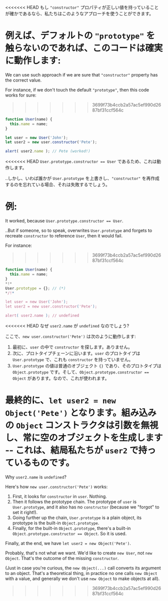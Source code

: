 <<<<<<< HEAD
もし `"constructor"` プロパティが正しい値を持っていることが確かであるなら、私たちはこのようなアプローチを使うことができます。

例えば、デフォルトの `"prototype"` を触らないのであれば、このコードは確実に動作します:
=======
We can use such approach if we are sure that `"constructor"` property has the correct value.

For instance, if we don't touch the default `"prototype"`, then this code works for sure:
>>>>>>> 3699f73b4ccb2a57ac5ef990d2687bf31ccf564c

```js run
function User(name) {
  this.name = name;
}

let user = new User('John');
let user2 = new user.constructor('Pete');

alert( user2.name ); // Pete (worked!)
```

<<<<<<< HEAD
`User.prototype.constructor == User` であるため、これは動作します。

..しかし、いわば誰かが `User.prototype` を上書きし、`"constructor"` を再作成するのを忘れている場合、それは失敗するでしょう。

例:
=======
It worked, because `User.prototype.constructor == User`.

..But if someone, so to speak, overwrites `User.prototype` and forgets to recreate `constructor` to reference `User`, then it would fail.

For instance:
>>>>>>> 3699f73b4ccb2a57ac5ef990d2687bf31ccf564c

```js run
function User(name) {
  this.name = name;
}
*!*
User.prototype = {}; // (*)
*/!*

let user = new User('John');
let user2 = new user.constructor('Pete');

alert( user2.name ); // undefined
```

<<<<<<< HEAD
なぜ `user2.name` が `undefined` なのでしょう?

ここで、`new user.constructor('Pete')` は次のように動作します:

1. 最初に、`user` の中で `constructor` を探します。ありません。
2. 次に、プロトタイプチェーンに沿います。`user` のプロトタイプは `User.prototype` で、これも `constructor` を持っていません。
3. `User.prototype` の値は普通のオブジェクト `{}` であり、そのプロトタイプは `Object.prototype` です。そして、`Object.prototype.constructor == Object` があります。なので、これが使われます。

最終的に、`let user2 = new Object('Pete')` となります。組み込みの `Object` コンストラクタは引数を無視し、常に空のオブジェクトを生成します -- これは、結局私たちが `user2` で持っているものです。 
=======
Why `user2.name` is `undefined`?

Here's how `new user.constructor('Pete')` works:

1. First, it looks for `constructor` in `user`. Nothing.
2. Then it follows the prototype chain. The prototype of `user` is `User.prototype`, and it also has no `constructor` (because we "forgot" to set it right!).
3. Going further up the chain, `User.prototype` is a plain object, its prototype is the built-in `Object.prototype`. 
4. Finally, for the built-in `Object.prototype`, there's a built-in `Object.prototype.constructor == Object`. So it is used.

Finally, at the end, we have `let user2 = new Object('Pete')`. 

Probably, that's not what we want. We'd like to create `new User`, not `new Object`. That's the outcome of the missing `constructor`.

(Just in case you're curious, the `new Object(...)` call converts its argument to an object. That's a theoretical thing, in practice no one calls `new Object` with a value, and generally we don't use `new Object` to make objects at all).
>>>>>>> 3699f73b4ccb2a57ac5ef990d2687bf31ccf564c
